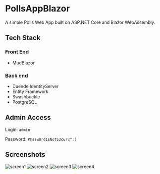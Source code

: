 # PollsAppBlazor

A simple Polls Web App built on ASP.NET Core and Blazor WebAssembly.

## Tech Stack

### Front End
* MudBlazor

### Back end
* Duende IdentityServer
* Entity Framework
* Swashbuckle
* PostgreSQL

## Admin Access
Login: ```admin```

Password: ```P@ssw0rd1sNotS3cur3^:(```

## Screenshots
![screen1](https://github.com/romandykyi/PollsAppBlazor/assets/94003504/3a4e700f-880f-4487-a67a-6528517a725a)
![screen2](https://github.com/romandykyi/PollsAppBlazor/assets/94003504/9c6f3c43-f510-4f05-abd9-12f570aeecc4)
![screen3](https://github.com/romandykyi/PollsAppBlazor/assets/94003504/97a36af2-9bbb-460b-b078-aa69044bc3b6)
![screen4](https://github.com/romandykyi/PollsAppBlazor/assets/94003504/6adaf29a-4d1c-4947-b281-10a4f0a99bdc)
